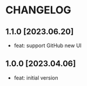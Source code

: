# CHANGELOG

## 1.1.0 [2023.06.20]

- feat: support GitHub new UI

## 1.0.0 [2023.04.06]

- feat: initial version
